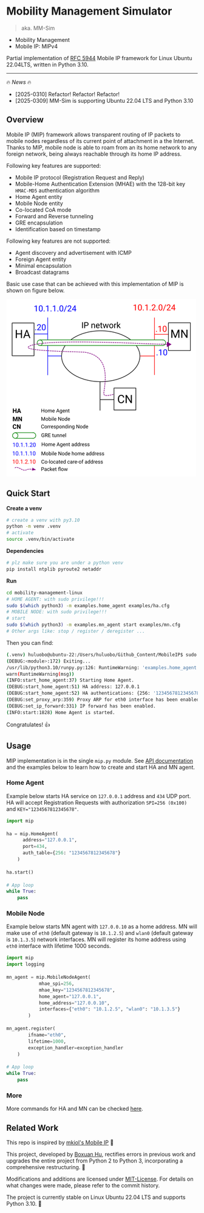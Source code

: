 # Mobility Management Simulator

> aka. MM-Sim

- Mobility Management
- Mobile IP: MIPv4

Partial implementation of [RFC 5944](https://tools.ietf.org/html/rfc5944) Mobile IP framework for Linux Ubuntu 22.04LTS, written in Python 3.10.

---

:fire: *News* :fire:

- [2025-0310] Refactor! Refactor! Refactor!
- [2025-0309] MM-Sim is supporting Ubuntu 22.04 LTS and Python 3.10

## Overview

Mobile IP (MIP) framework allows transparent routing of IP packets to mobile nodes regardless of its current point of attachment in a the Internet. Thanks to MIP, mobile node is able to roam from an its home network to any foreign network, being always reachable through its home IP address.

Following key features are supported:

* Mobile IP protocol (Registration Request and Reply)
* Mobile-Home Authentication Extension (MHAE) with  the 128-bit key `HMAC-MD5` authentication algorithm
* Home Agent entity
* Mobile Node entity
* Co-located CoA mode
* Forward and Reverse tunneling
* GRE encapsulation
* Identification based on timestamp

Following key features are not supported:

* Agent discovery and advertisement with ICMP
* Foreign Agent entity
* Minimal encapsulation
* Broadcast datagrams

Basic use case that can be achieved with this implementation of MIP is shown on figure below.

![](./doc/drawing.png)

## Quick Start

**Create a venv**

```sh
# create a venv with py3.10
python -m venv .venv
# activate
source .venv/bin/activate
```

**Dependencies**

```bash
# plz make sure you are under a python venv
pip install ntplib pyroute2 netaddr
```

**Run**

```bash
cd mobility-management-linux
# HOME AGENT: with sudo privilege!!!
sudo $(which python3) -m examples.home_agent examples/ha.cfg
# MOBILE NODE: with sudo privilege!!!
# start
sudo $(which python3) -m examples.mn_agent start examples/mn.cfg
# Other args like: stop / register / deregister ...
```

Then you can find:

```bash
(.venv) huluobo@ubuntu-22:/Users/huluobo/Github_Content/MobileIP$ sudo $(which python3) -m examples.home_agent examples/ha.cfg
(DEBUG:<module>:172) Exiting...
/usr/lib/python3.10/runpy.py:126: RuntimeWarning: 'examples.home_agent' found in sys.modules after import of package 'examples', but prior to execution of 'examples.home_agent'; this may result in unpredictable behaviour
warn(RuntimeWarning(msg))
(INFO:start_home_agent:37) Starting Home Agent.
(DEBUG:start_home_agent:51) HA address: 127.0.0.1
(DEBUG:start_home_agent:52) HA authentications: {256: '1234567812345678'}
(DEBUG:set_proxy_arp:359) Proxy ARP for eth0 interface has been enabled.
(DEBUG:set_ip_forward:331) IP forward has been enabled.
(INFO:start:1828) Home Agent is started.
```

Congratulates! 👍

## Usage

MIP implementation is in the single `mip.py` module. See [API documentation](https://github.com/mkiol/MobileIP/blob/master/doc/mip.html) and the examples below to learn how to create and start HA and MN agent.

### Home Agent

Example below starts HA service on `127.0.0.1` address and `434` UDP port. HA will accept Registration Requests with authorization `SPI=256 (0x100)` and `KEY="1234567812345678"`.

```python
import mip

ha = mip.HomeAgent(
      address="127.0.0.1",
      port=434,
      auth_table={256: "1234567812345678"}
    )

ha.start()

# App loop
while True:
    pass
```

### Mobile Node

Example below starts MN agent with `127.0.0.10` as a home address. MN will make use of `eth0` (default gateway is `10.1.2.5`) and `wlan0` (default gateway is `10.1.3.5`) network interfaces. MN will register its home address using `eth0` interface with lifetime 1000 seconds.

```python
import mip
import logging

mn_agent = mip.MobileNodeAgent(
            mhae_spi=256,
            mhae_key="1234567812345678",
            home_agent="127.0.0.1",
            home_address="127.0.0.10",
            interfaces={"eth0": "10.1.2.5", "wlan0": "10.1.3.5"}
        )

mn_agent.register(
        ifname="eth0", 
        lifetime=1000,
        exception_handler=exception_handler
    )

# App loop
while True:
    pass
```

### More

More commands for HA and MN can be checked [here](./examples/README.md).

## Related Work

This repo is inspired by [mkiol's Mobile IP](https://github.com/mkiol/MobileIP) 🫡

This project, developed by [Boxuan Hu](https://bxhu2004.com/), rectifies errors in previous work and upgrades the entire project from Python 2 to Python 3, incorporating a comprehensive restructuring. 🚀

Modifications and additions are licensed under [MIT-License](https://en.wikipedia.org/wiki/MIT_License). For details on what changes were made, please refer to the commit history.

The project is currently stable on Linux Ubuntu 22.04 LTS and supports Python 3.10. 🌟


